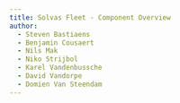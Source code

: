 ```yaml
---
title: Solvas Fleet - Component Overview
author: 
  - Steven Bastiaens
  - Benjamin Cousaert
  - Nils Mak
  - Niko Strijbol
  - Karel Vandenbussche
  - David Vandorpe
  - Domien Van Steendam
---
```

